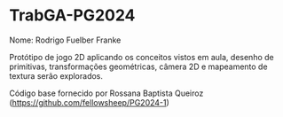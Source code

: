 # TrabGA-PG2024

Nome: Rodrigo Fuelber Franke

Protótipo de jogo 2D aplicando os conceitos vistos
em aula, desenho de primitivas, transformações geométricas, câmera 2D e mapeamento de textura serão explorados. 


Código base fornecido por Rossana Baptista Queiroz (https://github.com/fellowsheep/PG2024-1)

